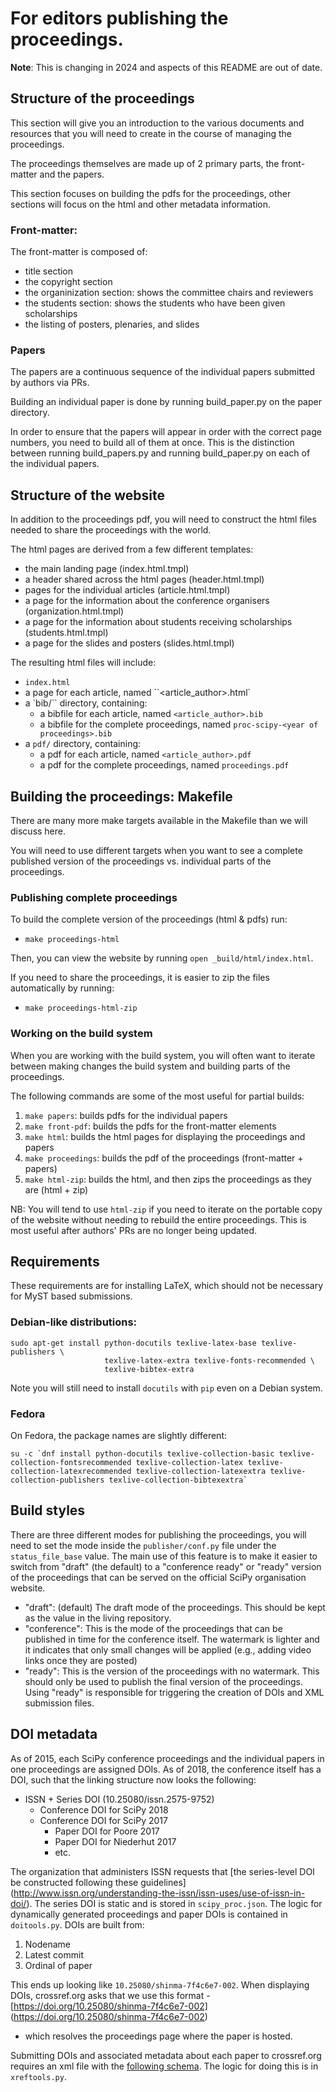 # For editors publishing the proceedings.

**Note**: This is changing in 2024 and aspects of this README are out of date.

## Structure of the proceedings

This section will give you an introduction to the various documents and resources that you will need to create in the course of managing the proceedings.

The proceedings themselves are made up of 2 primary parts, the front-matter and the papers.

This section focuses on building the pdfs for the proceedings, other sections will focus on the html and other metadata information.

### Front-matter:

The front-matter is composed of:

- title section
- the copyright section
- the organinization section: shows the committee chairs and reviewers
- the students section: shows the students who have been given scholarships
- the listing of posters, plenaries, and slides

### Papers

The papers are a continuous sequence of the individual papers submitted by authors via PRs.

Building an individual paper is done by running build_paper.py on the paper directory.

In order to ensure that the papers will appear in order with the correct page numbers, you need to build all of them at once. This is the distinction between running build_papers.py and running build_paper.py on each of the individual papers.

## Structure of the website

In addition to the proceedings pdf, you will need to construct the html files needed to share the proceedings with the world.

The html pages are derived from a few different templates:

- the main landing page (index.html.tmpl)
- a header shared across the html pages (header.html.tmpl)
- pages for the individual articles (article.html.tmpl)
- a page for the information about the conference organisers (organization.html.tmpl)
- a page for the information about students receiving scholarships (students.html.tmpl)
- a page for the slides and posters (slides.html.tmpl)

The resulting html files will include:

- `index.html`
- a page for each article, named ``<article_author>.html`
- a `bib/`` directory, containing:
  - a bibfile for each article, named `<article_author>.bib`
  - a bibfile for the complete proceedings, named `proc-scipy-<year of proceedings>.bib`
- a `pdf/` directory, containing:
  - a pdf for each article, named `<article_author>.pdf`
  - a pdf for the complete proceedings, named `proceedings.pdf`

## Building the proceedings: Makefile

There are many more make targets available in the Makefile than we will discuss here.

You will need to use different targets when you want to see a complete published version of the proceedings vs. individual parts of the proceedings.

### Publishing complete proceedings

To build the complete version of the proceedings (html & pdfs) run:

- `make proceedings-html`

Then, you can view the website by running `open _build/html/index.html`.

If you need to share the proceedings, it is easier to zip the files automatically by running:

- `make proceedings-html-zip`

### Working on the build system

When you are working with the build system, you will often want to iterate
between making changes the build system and building parts of the
proceedings.

The following commands are some of the most useful for partial builds:

1. `make papers`: builds pdfs for the individual papers
2. `make front-pdf`: builds the pdfs for the front-matter elements
3. `make html`: builds the html pages for displaying the proceedings and papers
4. `make proceedings`: builds the pdf of the proceedings (front-matter + papers)
5. `make html-zip`: builds the html, and then zips the proceedings as they are (html + zip)

NB: You will tend to use `html-zip` if you need to iterate on the portable copy
of the website without needing to rebuild the entire proceedings. This is most
useful after authors' PRs are no longer being updated.

## Requirements

These requirements are for installing LaTeX, which should not be necessary for MyST based submissions.

### Debian-like distributions:

```
sudo apt-get install python-docutils texlive-latex-base texlive-publishers \
                     texlive-latex-extra texlive-fonts-recommended \
                     texlive-bibtex-extra
```

Note you will still need to install `docutils` with `pip` even on a Debian system.

### Fedora

On Fedora, the package names are slightly different:

```
su -c `dnf install python-docutils texlive-collection-basic texlive-collection-fontsrecommended texlive-collection-latex texlive-collection-latexrecommended texlive-collection-latexextra texlive-collection-publishers texlive-collection-bibtexextra`
```

## Build styles

There are three different modes for publishing the proceedings, you will need to
set the mode inside the `publisher/conf.py` file under the `status_file_base`
value. The main use of this feature is to make it easier to switch from "draft"
(the default) to a "conference ready" or "ready" version of the proceedings that
can be served on the official SciPy organisation website.

- "draft": (default)
  The draft mode of the proceedings.
  This should be kept as the value in the living repository.
- "conference":
  This is the mode of the proceedings that can be published in time for the
  conference itself. The watermark is lighter and it indicates that only small
  changes will be applied (e.g., adding video links once they are posted)
- "ready":
  This is the version of the proceedings with no watermark. This should only
  be used to publish the final version of the proceedings. Using "ready" is
  responsible for triggering the creation of DOIs and XML submission files.

## DOI metadata

As of 2015, each SciPy conference proceedings and the individual papers in
one proceedings are assigned DOIs. As of 2018, the conference itself has a
DOI, such that the linking structure now looks the following:

- ISSN + Series DOI (10.25080/issn.2575-9752)
  - Conference DOI for SciPy 2018
  - Conference DOI for SciPy 2017
    - Paper DOI for Poore 2017
    - Paper DOI for Niederhut 2017
    - etc.

The organization that administers ISSN requests that [the series-level DOI
be constructed following these guidelines]
(http://www.issn.org/understanding-the-issn/issn-uses/use-of-issn-in-doi/).
The series DOI is static and is stored in `scipy_proc.json`. The logic for
dynamically generated proceedings and paper DOIs is contained in `doitools.py`.
DOIs are built from:

1. Nodename
2. Latest commit
3. Ordinal of paper

This ends up looking like `10.25080/shinma-7f4c6e7-002`. When displaying DOIs,
crossref.org asks that we use this format -
[https://doi.org/10.25080/shinma-7f4c6e7-002]
(https://doi.org/10.25080/shinma-7f4c6e7-002)

- which resolves the proceedings page where the paper is hosted.

Submitting DOIs and associated metadata about each paper to crossref.org
requires an xml file with the [following
schema](http://data.crossref.org/reports/help/schema_doc/4.4.1/index.html).
The logic for doing this is in `xreftools.py`.
